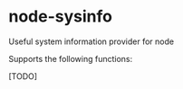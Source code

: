 node-sysinfo
============

Useful system information provider for node

Supports the following functions:

[TODO]
